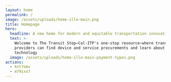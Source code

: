 ```yaml
---
layout: home
permalink: /
image: /assets/uploads/home-illo-main.png
title: Homepage
hero:
  headline: A new home for modern and equitable transportation innovations
  text: >-
    Welcome to The Transit Stop—Cal-ITP's one-stop resource—where transportation
    providers can find device and service procurements and learn about new
    technology
  image: /assets/uploads/home-illo-main-payment-types.png
actions:
  - knt7omv
  - m79ixx7
---
```

